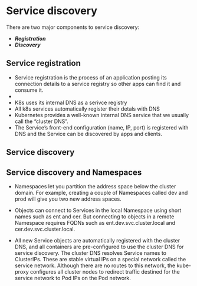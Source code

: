# Service discovery
There are two major components to service discovery:
- ***Registration***
- ***Discovery***
## Service registration
- Service registration is the process of an application posting its connection details to a service registry so other apps can find it and consume it.
-
- K8s uses its internal DNS as a serivce registry
- All k8s services automatically register their detals with DNS
-  Kubernetes provides a well-known internal DNS service that we usually call the “cluster DNS”.
- The Service’s front-end configuration (name, IP, port) is registered with DNS and the Service can be discovered by apps and clients.
## Service discovery
## Service discovery and Namespaces
- Namespaces let you partition the address space below the cluster domain.
For example, creating a couple of Namespaces called dev and prod will give you two new address spaces.
- Objects can connect to Services in the local Namespace using short names such as ent and cer. But connecting to objects in a remote Namespace requires FQDNs such as ent.dev.svc.cluster.local and cer.dev.svc.cluster.local.

- All new Service objects are automatically registered with the cluster DNS, and all containers are pre-configured to use the cluster DNS for service discovery.
The cluster DNS resolves Service names to ClusterIPs. These are stable virtual IPs on a special network called the service network. Although there are no routes to this network, the kube-proxy configures all cluster nodes to redirect traffic destined for the service network to Pod IPs on the Pod network.